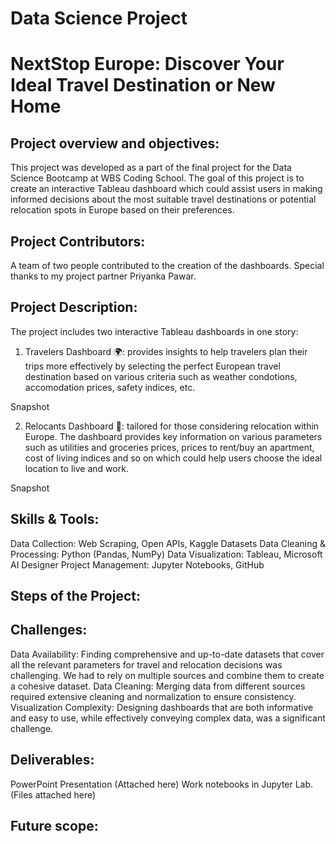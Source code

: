 # Data Science Project
# NextStop Europe: Discover Your Ideal Travel Destination or New Home

## Project overview and objectives:
This project was developed as a part of the final project for the Data Science Bootcamp at WBS Coding School. The goal of this project is to create an interactive Tableau dashboard which could assist users in  making informed decisions about the most suitable travel destinations or potential relocation spots in Europe based on their preferences. 

## Project Contributors:
A team of two people contributed to the creation of the dashboards.
Special thanks to my project partner Priyanka Pawar.

## Project Description:
The project includes two interactive Tableau dashboards in one story:

1. Travelers Dashboard 🌍: provides insights to help travelers plan their trips more effectively by selecting the perfect European travel destination based on various criteria such as weather condotions, accomodation prices, safety indices, etc.

Snapshot 
   
2. Relocants Dashboard 🏡: tailored for those considering relocation within Europe. The dashboard provides key information on various parameters such as utilities and groceries prices, prices to rent/buy an apartment, cost of living indices and so on which could help users choose the ideal location to live and work.

Snapshot

## Skills & Tools:

Data Collection: Web Scraping, Open APIs, Kaggle Datasets
Data Cleaning & Processing: Python (Pandas, NumPy)
Data Visualization: Tableau, Microsoft AI Designer
Project Management: Jupyter Notebooks, GitHub

## Steps of the Project:

## Challenges:
Data Availability: Finding comprehensive and up-to-date datasets that cover all the relevant parameters for travel and relocation decisions was challenging. We had to rely on multiple sources and combine them to create a cohesive dataset.
Data Cleaning: Merging data from different sources required extensive cleaning and normalization to ensure consistency.
Visualization Complexity: Designing dashboards that are both informative and easy to use, while effectively conveying complex data, was a significant challenge.

## Deliverables:
PowerPoint Presentation (Attached here)
Work notebooks in Jupyter Lab. (Files attached here)

## Future scope:

